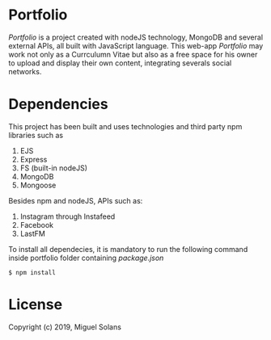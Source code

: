 # 	Portfolio

*Portfolio* is a project created with nodeJS technology, MongoDB and several external APIs, all built with JavaScript language.
This web-app *Portfolio* may work not only as a Currculumn Vitae but also as a free space for his owner to upload and display their own content, integrating severals social networks.

#   Dependencies

This project has been built and uses technologies and third party npm libraries such as
1. EJS
1. Express
1. FS (built-in nodeJS)
1. MongoDB
1. Mongoose

Besides npm and nodeJS, APIs such as:
1. Instagram through Instafeed
1. Facebook
1. LastFM

To install all dependecies, it is mandatory to run the following command inside portfolio folder containing *package.json*

`$ npm install` 

# License
Copyright (c) 2019, Miguel Solans
